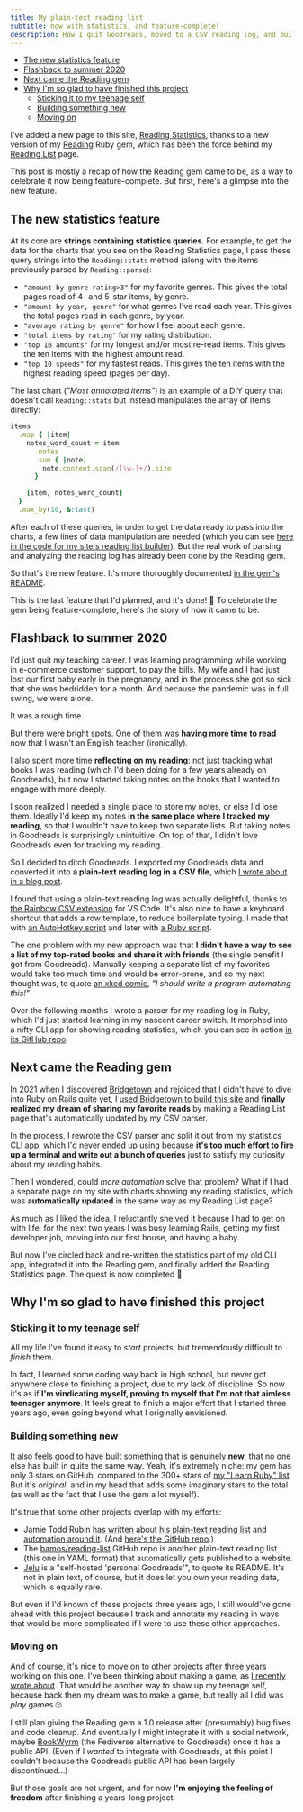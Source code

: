 ```yaml
---
title: My plain-text reading list
subtitle: now with statistics, and feature-complete!
description: How I quit Goodreads, moved to a CSV reading log, and built a parser for it in order to share favorites and statistics on my site.
---
```


- [The new statistics feature](#the-new-statistics-feature)
- [Flashback to summer 2020](#flashback-to-summer-2020)
- [Next came the Reading gem](#next-came-the-reading-gem)
- [Why I'm so glad to have finished this project](#why-im-so-glad-to-have-finished-this-project)
  - [Sticking it to my teenage self](#sticking-it-to-my-teenage-self)
  - [Building something new](#building-something-new)
  - [Moving on](#moving-on)

I've added a new page to this site, [Reading Statistics](/reading-stats/), thanks to a new version of my [Reading](https://github.com/fpsvogel/reading) Ruby gem, which has been the force behind my [Reading List](/reading/) page.

This post is mostly a recap of how the Reading gem came to be, as a way to celebrate it now being feature-complete. But first, here's a glimpse into the new feature.

## The new statistics feature

At its core are **strings containing statistics queries**. For example, to get the data for the charts that you see on the Reading Statistics page, I pass these query strings into the `Reading::stats` method (along with the items previously parsed by `Reading::parse`):

- `"amount by genre rating>3"` for my favorite genres. This gives the total pages read of 4- and 5-star items, by genre.
- `"amount by year, genre"` for what genres I've read each year. This gives the total pages read in each genre, by year.
- `"average rating by genre"` for how I feel about each genre.
- `"total items by rating"` for my rating distribution.
- `"top 10 amounts"` for my longest and/or most re-read items. This gives the ten items with the highest amount read.
- `"top 10 speeds"` for my fastest reads. This gives the ten items with the highest reading speed (pages per day).

The last chart (*"Most annotated items"*) is an example of a DIY query that doesn't call `Reading::stats` but instead manipulates the array of Items directly:

```ruby
items
  .map { |item|
    notes_word_count = item
      .notes
      .sum { |note|
        note.content.scan(/[\w-]+/).size
      }

    [item, notes_word_count]
  }
  .max_by(10, &:last)
```

After each of these queries, in order to get the data ready to pass into the charts, a few lines of data manipulation are needed (which you can see [here in the code for my site's reading list builder](https://github.com/fpsvogel/blog-2021/blob/main/plugins/builders/load_reading_list.rb#L72)). But the real work of parsing and analyzing the reading log has already been done by the Reading gem.

So that's the new feature. It's more thoroughly documented [in the gem's README](https://github.com/fpsvogel/reading#get-statistics-on-your-reading).

This is the last feature that I'd planned, and it's done! 🎉 To celebrate the gem being feature-complete, here's the story of how it came to be.

## Flashback to summer 2020

I'd just quit my teaching career. I was learning programming while working in e-commerce customer support, to pay the bills. My wife and I had just lost our first baby early in the pregnancy, and in the process she got so sick that she was bedridden for a month. And because the pandemic was in full swing, we were alone.

It was a rough time.

But there were bright spots. One of them was **having more time to read** now that I wasn't an English teacher (ironically).

I also spent more time **reflecting on my reading**: not just tracking what books I was reading (which I'd been doing for a few years already on Goodreads), but now I started taking notes on the books that I wanted to engage with more deeply.

I soon realized I needed a single place to store my notes, or else I'd lose them. Ideally I'd keep my notes **in the same place where I tracked my reading**, so that I wouldn't have to keep two separate lists. But taking notes in Goodreads is surprisingly unintuitive. On top of that, I didn't love Goodreads even for tracking my reading.

So I decided to ditch Goodreads. I exported my Goodreads data and converted it into **a plain-text reading log in a CSV file**, which [I wrote about in a blog post](/posts/2020/readcsv).

I found that using a plain-text reading log was actually delightful, thanks to [the Rainbow CSV extension](https://marketplace.visualstudio.com/items?itemName=mechatroner.rainbow-csv) for VS Code. It's also nice to have a keyboard shortcut that adds a row template, to reduce boilerplate typing. I made that with [an AutoHotkey script](https://github.com/fpsvogel/reading/blob/main/doc/autohotkey-reading-row-shortcut.ahk) and later with [a Ruby script](https://github.com/fpsvogel/reading/blob/main/doc/ruby_reading_csv_row_shortcut.rb).

The one problem with my new approach was that **I didn't have a way to see a list of my top-rated books and share it with friends** (the single benefit I got from Goodreads). Manually keeping a separate list of my favorites would take too much time and would be error-prone, and so my next thought was, to quote [an xkcd comic](https://xkcd.com/1319/), *"I should write a program automating this!"*

Over the following months I wrote a parser for my reading log in Ruby, which I'd just started learning in my nascent career switch. It morphed into a nifty CLI app for showing reading statistics, which you can see in action [in its GitHub repo](https://github.com/fpsvogel/readstat#readstat).

## Next came the Reading gem

In 2021 when I discovered [Bridgetown](https://www.bridgetownrb.com) and rejoiced that I didn't have to dive into Ruby on Rails quite yet, I [used Bridgetown to build this site](/posts/2021/build-a-blog-with-bridgetown) and **finally realized my dream of sharing my favorite reads** by making a Reading List page that's automatically updated by my CSV parser.

In the process, I rewrote the CSV parser and split it out from my statistics CLI app, which I'd never ended up using because **it's too much effort to fire up a terminal and write out a bunch of queries** just to satisfy my curiosity about my reading habits.

Then I wondered, could *more automation* solve that problem? What if I had a separate page on my site with charts showing my reading statistics, which was **automatically updated** in the same way as my Reading List page?

As much as I liked the idea, I reluctantly shelved it because I had to get on with life: for the next two years I was busy learning Rails, getting my first developer job, moving into our first house, and having a baby.

But now I've circled back and re-written the statistics part of my old CLI app, integrated it into the Reading gem, and finally added the Reading Statistics page. The quest is now completed 🧙

## Why I'm so glad to have finished this project

### Sticking it to my teenage self

All my life I've found it easy to *start* projects, but tremendously difficult to *finish* them.

In fact, I learned some coding way back in high school, but never got anywhere close to finishing a project, due to my lack of discipline. So now it's as if **I'm vindicating myself, proving to myself that I'm not that aimless teenager anymore**. It feels great to finish a major effort that I started three years ago, even going beyond what I originally envisioned.

### Building something new

It also feels good to have built something that is genuinely **new**, that no one else has built in quite the same way. Yeah, it's extremely niche: my gem has only 3 stars on GitHub, compared to the 300+ stars of [my "Learn Ruby" list](https://github.com/fpsvogel/learn-ruby). But it's *original*, and in my head that adds some imaginary stars to the total (as well as the fact that I use the gem a lot myself).

It's true that some other projects overlap with my efforts:

- Jamie Todd Rubin [has written](https://jamierubin.net/2014/12/07/joys-of-a-text-based-reading-list/) about [his plain-text reading list](https://jamierubin.net/2015/06/27/maintaining-my-reading-list-as-a-github-repo-using-atom-1-0/) and [automation around it](https://jamierubin.net/2014/01/18/automating-my-reading-list-a-case-study-in-the-versatility-of-text-files/). (And [here's the GitHub repo](https://github.com/jamietr1/reading-list).)
- The [bamos/reading-list](https://github.com/bamos/reading-list) GitHub repo is another plain-text reading list (this one in YAML format) that automatically gets published to a website.
- [Jelu](https://github.com/bayang/jelu) is a "self-hosted 'personal Goodreads'", to quote its README. It's not in plain text, of course, but it does let you own your reading data, which is equally rare.

But even if I'd known of these projects three years ago, I still would've gone ahead with this project because I track and annotate my reading in ways that would be more complicated if I were to use these other approaches.

### Moving on

And of course, it's nice to move on to other projects after three years working on this one. I've been thinking about making a game, as [I recently wrote about](/posts/2023/why-make-a-text-based-game). That would be another way to show up my teenage self, because back then my dream was to make a game, but really all I did was *play* games 🙄

I still plan giving the Reading gem a 1.0 release after (presumably) bug fixes and code cleanup. And eventually I might integrate it with a social network, maybe [BookWyrm](https://bookwyrm.social/) (the Fediverse alternative to Goodreads) once it has a public API. (Even if I *wanted* to integrate with Goodreads, at this point I couldn't because the Goodreads public API has been largely discontinued…)

But those goals are not urgent, and for now **I'm enjoying the feeling of freedom** after finishing a years-long project.
